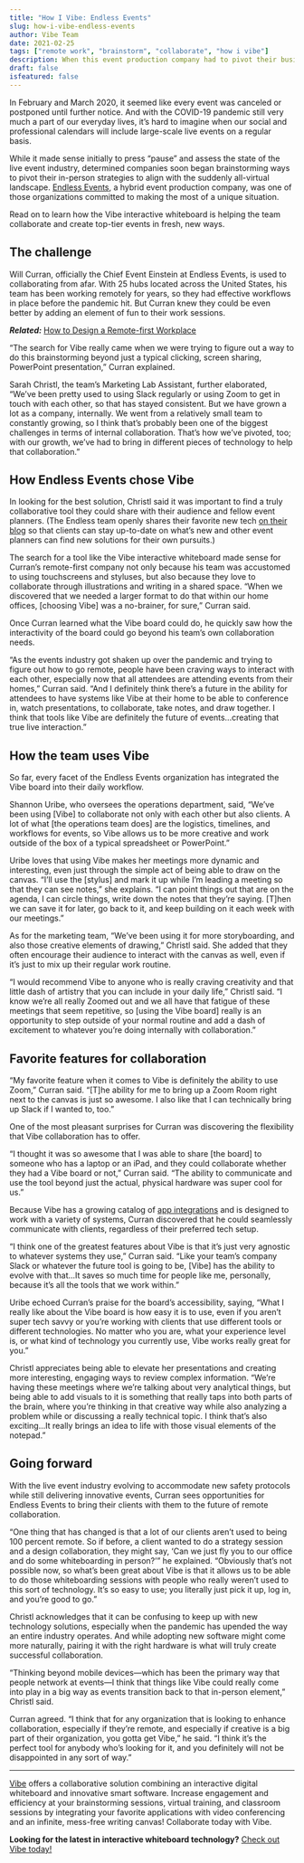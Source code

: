 ```yaml
---
title: "How I Vibe: Endless Events"
slug: how-i-vibe-endless-events
author: Vibe Team
date: 2021-02-25
tags: ["remote work", "brainstorm", "collaborate", "how i vibe"]
description: When this event production company had to pivot their business, Vibe's interactive whiteboard made the transition seamless and collaboration better than ever.
draft: false
isfeatured: false
---
```




In February and March 2020, it seemed like every event was canceled or postponed until further notice. And with the COVID-19 pandemic still very much a part of our everyday lives, it’s hard to imagine when our social and professional calendars will include large-scale live events on a regular basis.

While it made sense initially to press “pause” and assess the state of the live event industry, determined companies soon began brainstorming ways to pivot their in-person strategies to align with the suddenly all-virtual landscape. [Endless Events](https://helloendless.com/), a hybrid event production company, was one of those organizations committed to making the most of a unique situation.

Read on to learn how the Vibe interactive whiteboard is helping the team collaborate and create top-tier events in fresh, new ways.


## The challenge

Will Curran, officially the Chief Event Einstein at Endless Events, is used to collaborating from afar. With 25 hubs located across the United States, his team has been working remotely for years, so they had effective workflows in place before the pandemic hit. But Curran knew they could be even better by adding an element of fun to their work sessions.

***Related:*** [How to Design a Remote-first Workplace](https://vibe.us/blog/how-to-design-a-remote-first-workplace/)

“The search for Vibe really came when we were trying to figure out a way to do this brainstorming beyond just a typical clicking, screen sharing, PowerPoint presentation,” Curran explained. 

Sarah Christl, the team’s Marketing Lab Assistant, further elaborated, “We’ve been pretty used to using Slack regularly or using Zoom to get in touch with each other, so that has stayed consistent. But we have grown a lot as a company, internally. We went from a relatively small team to constantly growing, so I think that’s probably been one of the biggest challenges in terms of internal collaboration. That’s how we’ve pivoted, too; with our growth, we’ve had to bring in different pieces of technology to help that collaboration.”


## How Endless Events chose Vibe

In looking for the best solution, Christl said it was important to find a truly collaborative tool they could share with their audience and fellow event planners. (The Endless team openly shares their favorite new tech [on their blog](https://helloendless.com/blog/) so that clients can stay up-to-date on what’s new and other event planners can find new solutions for their own pursuits.)

The search for a tool like the Vibe interactive whiteboard made sense for Curran’s remote-first company not only because his team was accustomed to using touchscreens and styluses, but also because they love to collaborate through illustrations and writing in a shared space. “When we discovered that we needed a larger format to do that within our home offices, [choosing Vibe] was a no-brainer, for sure,” Curran said.

Once Curran learned what the Vibe board could do, he quickly saw how the interactivity of the board could go beyond his team’s own collaboration needs.

“As the events industry got shaken up over the pandemic and trying to figure out how to go remote, people have been craving ways to interact with each other, especially now that all attendees are attending events from their homes,” Curran said. “And I definitely think there’s a future in the ability for attendees to have systems like Vibe at their home to be able to conference in, watch presentations, to collaborate, take notes, and draw together. I think that tools like Vibe are definitely the future of events...creating that true live interaction.”


## How the team uses Vibe

So far, every facet of the Endless Events organization has integrated the Vibe board into their daily workflow.

Shannon Uribe, who oversees the operations department, said, “We’ve been using [Vibe] to collaborate not only with each other but also clients. A lot of what [the operations team does] are the logistics, timelines, and workflows for events, so Vibe allows us to be more creative and work outside of the box of a typical spreadsheet or PowerPoint.”

Uribe loves that using Vibe makes her meetings more dynamic and interesting, even just through the simple act of being able to draw on the canvas. “I’ll use the [stylus] and mark it up while I’m leading a meeting so that they can see notes,” she explains. “I can point things out that are on the agenda, I can circle things, write down the notes that they’re saying. [T]hen we can save it for later, go back to it, and keep building on it each week with our meetings.”

As for the marketing team, “We’ve been using it for more storyboarding, and also those creative elements of drawing,” Christl said. She added that they often encourage their audience to interact with the canvas as well, even if it’s just to mix up their regular work routine.

“I would recommend Vibe to anyone who is really craving creativity and that little dash of artistry that you can include in your daily life,” Christl said. “I know we’re all really Zoomed out and we all have that fatigue of these meetings that seem repetitive, so [using the Vibe board] really is an opportunity to step outside of your normal routine and add a dash of excitement to whatever you’re doing internally with collaboration.”


## Favorite features for collaboration

“My favorite feature when it comes to Vibe is definitely the ability to use Zoom,” Curran said. “[T]he ability for me to bring up a Zoom Room right next to the canvas is just so awesome. I also like that I can technically bring up Slack if I wanted to, too.”

One of the most pleasant surprises for Curran was discovering the flexibility that Vibe collaboration has to offer.

“I thought it was so awesome that I was able to share [the board] to someone who has a laptop or an iPad, and they could collaborate whether they had a Vibe board or not,” Curran said. “The ability to communicate and use the tool beyond just the actual, physical hardware was super cool for us.”

Because Vibe has a growing catalog of [app integrations](https://vibe.us/android-app-store/) and is designed to work with a variety of systems, Curran discovered that he could seamlessly communicate with clients, regardless of their preferred tech setup.

“I think one of the greatest features about Vibe is that it’s just very agnostic to whatever systems they use,” Curran said. “Like your team’s company Slack or whatever the future tool is going to be, [Vibe] has the ability to evolve with that...It saves so much time for people like me, personally, because it’s all the tools that we work within.”

Uribe echoed Curran’s praise for the board’s accessibility, saying, “What I really like about the Vibe board is how easy it is to use, even if you aren’t super tech savvy or you’re working with clients that use different tools or different technologies. No matter who you are, what your experience level is, or what kind of technology you currently use, Vibe works really great for you.”

Christl appreciates being able to elevate her presentations and creating more interesting, engaging ways to review complex information. “We’re having these meetings where we’re talking about very analytical things, but being able to add visuals to it is something that really taps into both parts of the brain, where you’re thinking in that creative way while also analyzing a problem while or discussing a really technical topic. I think that’s also exciting...It really brings an idea to life with those visual elements of the notepad.”


## Going forward

With the live event industry evolving to accommodate new safety protocols while still delivering innovative events, Curran sees opportunities for Endless Events to bring their clients with them to the future of remote collaboration.
 
“One thing that has changed is that a lot of our clients aren’t used to being 100 percent remote. So if before, a client wanted to do a strategy session and a design collaboration, they might say, ‘Can we just fly you to our office and do some whiteboarding in person?’” he explained. “Obviously that’s not possible now, so what’s been great about Vibe is that it allows us to be able to do those whiteboarding sessions with people who really weren’t used to this sort of technology. It’s so easy to use; you literally just pick it up, log in, and you’re good to go.”

Christl acknowledges that it can be confusing to keep up with new technology solutions, especially when the pandemic has upended the way an entire industry operates. And while adopting new software might come more naturally, pairing it with the right hardware is what will truly create successful collaboration.

“Thinking beyond mobile devices—which has been the primary way that people network at events—I think that things like Vibe could really come into play in a big way as events transition back to that in-person element,” Christl said.

Curran agreed. “I think that for any organization that is looking to enhance collaboration, especially if they’re remote, and especially if creative is a big part of their organization, you gotta get Vibe,” he said. “I think it’s the perfect tool for anybody who’s looking for it, and you definitely will not be disappointed in any sort of way.”



----------

[Vibe](https://vibe.us/) offers a collaborative solution combining an interactive digital whiteboard and innovative smart software. Increase engagement and efficiency at your brainstorming sessions, virtual training, and classroom sessions by integrating your favorite applications with video conferencing and an infinite, mess-free writing canvas! Collaborate today with Vibe.

**Looking for the latest in interactive whiteboard technology?** [Check out Vibe today!](https://vibe.us/order/)
